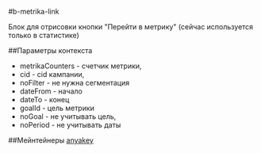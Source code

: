 #b-metrika-link

Блок для отрисовки кнопки "Перейти в метрику" (сейчас используется только в статистике)

##Параметры контекста
 * metrikaCounters - счетчик метрики,
 * cid - cid кампании,
 * noFilter - не нужна сегментация
 * dateFrom - начало
 * dateTo - конец
 * goalId - цель метрики
 * noGoal - не учитывать цель,
 * noPeriod - не учитывать даты

##Мейнтейнеры
[anyakey](https://staff.yandex-team.ru/anyakey)
